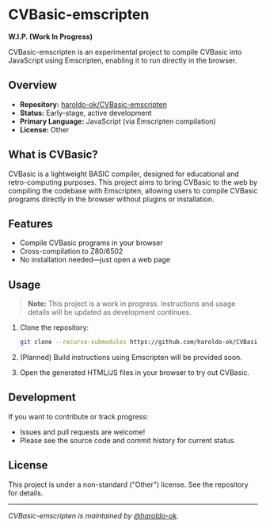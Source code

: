 # CVBasic-emscripten

**W.I.P. (Work In Progress)**

CVBasic-emscripten is an experimental project to compile CVBasic into JavaScript using Emscripten, enabling it to run directly in the browser.

## Overview

- **Repository:** [haroldo-ok/CVBasic-emscripten](https://github.com/haroldo-ok/CVBasic-emscripten)
- **Status:** Early-stage, active development
- **Primary Language:** JavaScript (via Emscripten compilation)
- **License:** Other

## What is CVBasic?

CVBasic is a lightweight BASIC compiler, designed for educational and retro-computing purposes. This project aims to bring CVBasic to the web by compiling the codebase with Emscripten, allowing users to compile CVBasic programs directly in the browser without plugins or installation.

## Features

- Compile CVBasic programs in your browser
- Cross-compilation to Z80/6502
- No installation needed—just open a web page

## Usage

> **Note:** This project is a work in progress. Instructions and usage details will be updated as development continues.

1. Clone the repository:
    ```bash
    git clone --recurse-submodules https://github.com/haroldo-ok/CVBasic-emscripten.git
    ```
2. (Planned) Build instructions using Emscripten will be provided soon.

3. Open the generated HTML/JS files in your browser to try out CVBasic.

## Development

If you want to contribute or track progress:

- Issues and pull requests are welcome!
- Please see the source code and commit history for current status.

## License

This project is under a non-standard ("Other") license. See the repository for details.

---

*CVBasic-emscripten is maintained by [@haroldo-ok](https://github.com/haroldo-ok).*

